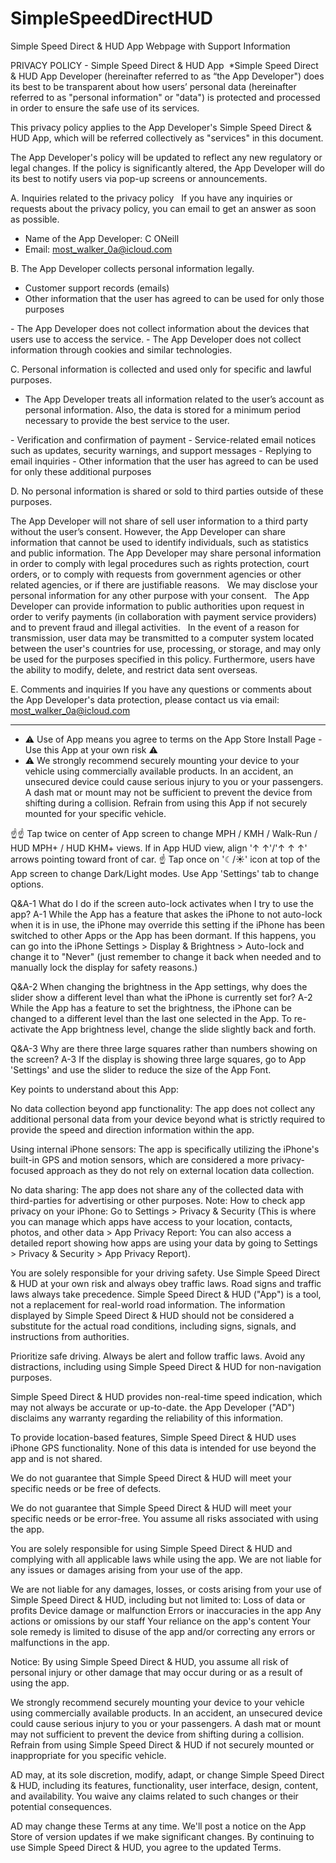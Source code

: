 # SimpleSpeedDirectHUD 
Simple Speed Direct &amp; HUD App
Webpage with Support Information

PRIVACY POLICY - Simple Speed Direct & HUD App
 *Simple Speed Direct & HUD App Developer (hereinafter referred to as “the App Developer") does its best to be transparent about how users’ personal data (hereinafter referred to as "personal information" or "data") is protected and processed in order to ensure the safe use of its services.

This privacy policy applies to the App Developer's Simple Speed Direct & HUD App, which will be referred collectively as "services" in this document.

The App Developer's policy will be updated to reflect any new regulatory or legal changes. If the policy is significantly altered, the App Developer will do its best to notify users via pop-up screens or announcements.
 

A. Inquiries related to the privacy policy
 
If you have any inquiries or requests about the privacy policy, you can email to get an answer as soon as possible.
 
- Name of the App Developer: C ONeill
- Email: most_walker_0a@icloud.com
 

B. The App Developer collects personal information legally.  
<Collected directly from the user>
- Customer support records (emails)
- Other information that the user has agreed to can be used for only those purposes

 
<Data collected automatically>
- The App Developer does not collect information about the devices that users use to access the service.
- The App Developer does not collect information through cookies and similar technologies.



C. Personal information is collected and used only for specific and lawful purposes.
- The App Developer treats all information related to the user’s account as personal information. Also, the data is stored for a minimum period necessary to provide the best service to the user.

<Service Operations>
- Verification and confirmation of payment
- Service-related email notices such as updates, security warnings, and support messages
- Replying to email inquiries
- Other information that the user has agreed to can be used for only these additional purposes

 
D. No personal information is shared or sold to third parties outside of these purposes.

The App Developer will not share of sell user information to a third party without the user’s consent. However, the App Developer can share information that cannot be used to identify individuals, such as statistics and public information. The App Developer may share personal information in order to comply with legal procedures such as rights protection, court orders, or to comply with requests from government agencies or other related agencies, or if there are justifiable reasons.
 
<With your consent>
We may disclose your personal information for any other purpose with your consent.
 
<Other companies and public institutions>
The App Developer can provide information to public authorities upon request in order to verify payments (in collaboration with payment service providers) and to prevent fraud and illegal activities.
 
<User rights for international transmission>
In the event of a reason for transmission, user data may be transmitted to a computer system located between the user's countries for use, processing, or storage, and may only be used for the purposes specified in this policy. Furthermore, users have the ability to modify, delete, and restrict data sent overseas.

 
E. Comments and inquiries
If you have any questions or comments about the App Developer's data protection,
please contact us via email: 
most_walker_0a@icloud.com

-------------

* ⚠ Use of App means you agree to terms on the App Store Install Page - Use this App at your own risk ⚠
* ⚠ We strongly recommend securely mounting your device to your vehicle using commercially available products. In an accident, an unsecured device could cause serious injury to you or your passengers. A dash mat or mount may not be sufficient to prevent the device from shifting during a collision. Refrain from using this App if not securely mounted for your specific vehicle.

☝☝ Tap twice on center of App screen to change MPH / KMH / Walk-Run / HUD MPH+ / HUD KHM+ views. If in App HUD view, align  '↑ ↑'/'↑ ↑ ↑'  arrows pointing toward front of car.  ☝ Tap once on '☾/☀︎'  icon at top of the App screen to change Dark/Light modes. Use App 'Settings' tab to change options.

Q&A-1
What do I do if the screen auto-lock activates when I try to use the app?
A-1
While the App has a feature that askes the iPhone to not auto-lock when it is in use, the iPhone may override this setting if the iPhone has been switched to other Apps or the App has been dormant.  If this happens, you can go into the iPhone Settings > Display & Brightness > Auto-lock and change it to "Never" (just remember to change it back when needed and to manually lock the display for safety reasons.)

Q&A-2
When changing the brightness in the App settings, why does the slider show a different level than what the iPhone is currently set for?
A-2
While the App has a feature to set the brightness, the iPhone can be changed to a different level than the last one selected in the App. To re-activate the App brightness level, change the slide slightly back and forth.

Q&A-3
Why are there three large squares rather than numbers showing on the screen?
A-3
If the display is showing three large squares, go to App 'Settings' and use the slider to reduce the size of the App Font.

Key points to understand about this App:

No data collection beyond app functionality:
The app does not collect any additional personal data from your device beyond what is strictly required to provide the speed and direction information within the app. 

Using internal iPhone sensors:
The app is specifically utilizing the iPhone's built-in GPS and motion sensors, which are considered a more privacy-focused approach as they do not rely on external location data collection. 

No data sharing:
The app does not share any of the collected data with third-parties for advertising or other purposes. Note: How to check app privacy on your iPhone: Go to Settings > Privacy & Security (This is where you can manage which apps have access to your location, contacts, photos, and other data > App Privacy Report: You can also access a detailed report showing how apps are using your data by going to Settings > Privacy & Security > App Privacy Report).

You are solely responsible for your driving safety. Use Simple Speed Direct & HUD at your own risk and always obey traffic laws. Road signs and traffic laws always take precedence. Simple Speed Direct & HUD ("App") is a tool, not a replacement for real-world road information. The information displayed by Simple Speed Direct & HUD should not be considered a substitute for the actual road conditions, including signs, signals, and instructions from authorities.

Prioritize safe driving. Always be alert and follow traffic laws. Avoid any distractions, including using Simple Speed Direct & HUD for non-navigation purposes.

Simple Speed Direct & HUD provides non-real-time speed indication, which may not always be accurate or up-to-date. the App Developer ("AD") disclaims any warranty regarding the reliability of this information.

To provide location-based features, Simple Speed Direct & HUD uses iPhone GPS functionality. None of this data is intended for use beyond the app and is not shared.  

We do not guarantee that Simple Speed Direct & HUD will meet your specific needs or be free of defects.

We do not guarantee that Simple Speed Direct & HUD will meet your specific needs or be error-free. You assume all risks associated with using the app.

You are solely responsible for using Simple Speed Direct & HUD and complying with all applicable laws while using the app. We are not liable for any issues or damages arising from your use of the app.

We are not liable for any damages, losses, or costs arising from your use of Simple Speed Direct & HUD, including but not limited to:
Loss of data or profits
Device damage or malfunction
Errors or inaccuracies in the app
Any actions or omissions by our staff
Your reliance on the app's content
Your sole remedy is limited to disuse of the app and/or correcting any errors or malfunctions in the app.

Notice: By using Simple Speed Direct & HUD, you assume all risk of personal injury or other damage that may occur during or as a result of using the app.

We strongly recommend securely mounting your device to your vehicle using commercially available products. In an accident, an unsecured device could cause serious injury to you or your passengers. A dash mat or mount may not sufficient to prevent the device from shifting during a collision. Refrain from using Simple Speed Direct & HUD if not securely mounted or inappropriate  for you specific vehicle.

AD may, at its sole discretion, modify, adapt, or change Simple Speed Direct & HUD, including its features, functionality, user interface, design, content, and availability. You waive any claims related to such changes or their potential consequences.

AD may change these Terms at any time. We'll post a notice on the App Store of version updates if we make significant changes. By continuing to use Simple Speed Direct & HUD, you agree to the updated Terms.
